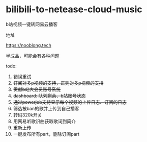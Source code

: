 # bilibili-to-netease-cloud-music

b站视频一键转网易云播客

地址

https://nooblong.tech

半成品，可能会有各种问题

todo:

1. 错误重试
2. ~~订阅对多p视频的支持，正则对多p视频的支持~~
3. ~~贡献b站大会员账号系统~~
4. ~~dashboard: 队列剩余、b站账号状态~~
5. ~~通过powerjob支持显示每个视频的上传日志、订阅的日志~~
6. 筛选被ban的歌并上传到自己播客
7. 转码320k开关
8. 用网易听歌识曲获取歌词到简介
9. ~~重新上传~~
10. 一键发布所有part，删除订阅part
